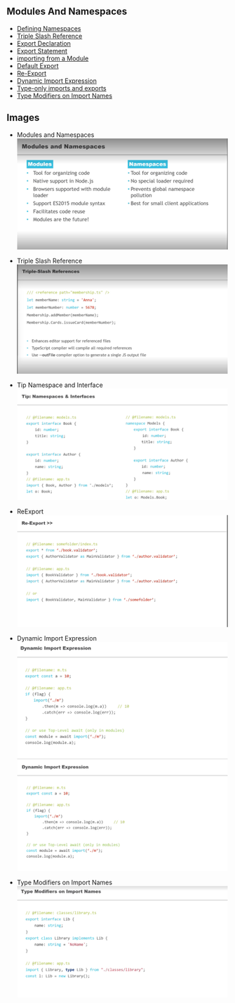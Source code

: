 ## Modules And Namespaces
- [Defining Namespaces](Defining%20Namespaces.ts)
- [Triple Slash Reference](Triple%20Slash%20Reference.ts)
- [Export Declaration](Export%20Declaration.ts)
- [Export Statement](Export%20Statement.ts)
- [importing from a Module](importing%20from%20a%20Module.ts)
- [Default Export](Default%20Export.ts)
- [Re-Export](Re-Export.ts)
- [Dynamic Import Expression](Dynamic%20Import%20Expression.ts)
- [Type-only imports and exports](Type-only%20imports%20and%20exports.ts)
- [Type Modifiers on Import Names](Type%20Modifiers%20on%20Import%20Names.ts)

## Images
- Modules and Namespaces
![Modules and Namespaces](Modules%20and%20Namespaces.png)

- Triple Slash Reference
![Triple Slash Reference.png](Triple%20Slash%20Reference.png)

- Tip Namespace and Interface
![Tip Namespace and Interface](Tip%20Namespace%20and%20Interface.png)

- ReExport
![ReExport](ReExport.png)

- Dynamic Import Expression
![Dynamic Import Expression.png](Dynamic%20Import%20Expression.png)![img.png](img.png)

- Type Modifiers on Import Names
![Type Modifiers on Import Names.png](Type%20Modifiers%20on%20Import%20Names.png)
